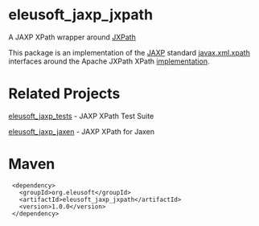 eleusoft_jaxp_jxpath
====================

A JAXP XPath wrapper around [JXPath](http://commons.apache.org/proper/commons-jxpath/)


This package is an implementation of the [JAXP](http://en.wikipedia.org/wiki/Java_API_for_XML_Processing) standard [javax.xml.xpath](http://docs.oracle.com/javase/7/docs/api/javax/xml/xpath/package-summary.html) interfaces around the Apache JXPath XPath [implementation](http://commons.apache.org/proper/commons-jxpath/apidocs/index.html).

Related Projects
================

[eleusoft_jaxp_tests](https://github.com/eleumik/eleusoft_jaxp_tests) - JAXP XPath Test Suite

[eleusoft_jaxp_jaxen](https://github.com/eleumik/eleusoft_jaxp_jaxen) - JAXP XPath for Jaxen

Maven
=====

     <dependency>
       <groupId>org.eleusoft</groupId>
       <artifactId>eleusoft_jaxp_jxpath</artifactId>
       <version>1.0.0</version>
     </dependency>
	

